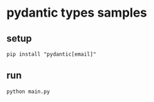 # pydantic types samples

## setup

```shell
pip install "pydantic[email]"
```

## run

```shell
python main.py
```
